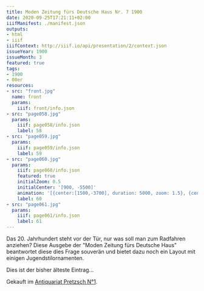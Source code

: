 ```yaml
---
title: Moden Zeitung fürs Deutsche Haus Nr. 7 1900
date: 2020-09-25T17:21:11+02:00
iiifManifest: ./manifest.json
outputs:
- html
- iiif
iiifContext: http://iiif.io/api/presentation/2/context.json
issueYear: 1900
issueMonth: 3
featured: true
tags:
- 1900
- 00er
resources:
- src: "front.jpg"
  name: front
  params:
    iiif: front/info.json
- src: "page058.jpg"
  params:
    iiif: page058/info.json
    label: 58
- src: "page059.jpg"
  params:
    iiif: page059/info.json
    label: 59
- src: "page060.jpg"
  params:
    iiif: page060/info.json
    featured: true
    initialZoom: 0.5
    initialCenter: '[900, -5500]'
    animation: '[{center:[1500,-3700], duration: 5000, zoom: 1.5}, {center:[3000,-4500], duration: 5000, zoom: 1}, {center:[3100,-2700], duration: 3000, zoom: 2}, {center:[3200,-900], duration: 3000, zoom: 2}, {center: [900, -5500], zoom: 0.5}, {center: [900, -5500], duration: 5000}]'
    label: 60
- src: "page061.jpg"
  params:
    iiif: page061/info.json
    label: 61
---
```

Das 20. Jahrhundert steht vor der Tür, nur was soll man zum Radfahren anziehen? <!--more--> Diese Ausgebe der "Moden Zeitung fürs Deutsche Haus" beantwortet diese dies Frage souverän und bietet dazu noch ein Layout mit einigen Jugendstilornamenten.

Dies ist der bisher älteste Eintrag...

<div class="source">Gekauft im <a href="https://antiquariat-pretzsch.de/">Antiquariat Pretzsch N°1</a>.</div>

